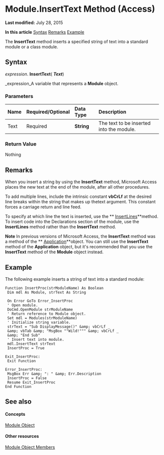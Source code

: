 
# Module.InsertText Method (Access)

 **Last modified:** July 28, 2015

 **In this article**
 [Syntax](#sectionSection0)
 [Remarks](#sectionSection1)
 [Example](#sectionSection2)


The  **InsertText** method inserts a specified string of text into a standard module or a class module.


## Syntax
<a name="sectionSection0"> </a>

 _expression_. **InsertText**( **_Text_**)

 _expression_A variable that represents a  **Module** object.


### Parameters



|**Name**|**Required/Optional**|**Data Type**|**Description**|
|:-----|:-----|:-----|:-----|
|Text|Required| **String**|The text to be inserted into the module.|

### Return Value

Nothing


## Remarks
<a name="sectionSection1"> </a>

When you insert a string by using the  **InsertText** method, Microsoft Access places the new text at the end of the module, after all other procedures.

To add multiple lines, include the intrinsic constant **vbCrLf** at the desired line breaks within the string that makes up thetext argument. This constant forces a carriage return and line feed.

To specify at which line the text is inserted, use the  ** [InsertLines](54ea5ce3-fb2a-e9c7-85ef-8861141f63ec.md)**method. To insert code into the Declarations section of the module, use the  **InsertLines** method rather than the **InsertText** method.




 **Note**  In previous versions of Microsoft Access, the  **InsertText** method was a method of the ** [Application](aefb0713-97e6-e2c7-e530-8fd2e1316a55.md)**object. You can still use the  **InsertText** method of the **Application** object, but it's recommended that you use the **InsertText** method of the **Module** object instead.


## Example
<a name="sectionSection2"> </a>

The following example inserts a string of text into a standard module:


```
Function InsertProc(strModuleName) As Boolean 
 Dim mdl As Module, strText As String 
 
 On Error GoTo Error_InsertProc 
 ' Open module. 
 DoCmd.OpenModule strModuleName 
 ' Return reference to Module object. 
 Set mdl = Modules(strModuleName) 
 ' Initialize string variable. 
 strText = "Sub DisplayMessage()" &amp; vbCrLf _ 
 &amp; vbTab &amp; "MsgBox ""Wild!""" &amp; vbCrLf _ 
 &amp; "End Sub" 
 ' Insert text into module. 
 mdl.InsertText strText 
 InsertProc = True 
 
Exit_InsertProc: 
 Exit Function 
 
Error_InsertProc: 
 MsgBox Err &amp; ": " &amp; Err.Description 
 InsertProc = False 
 Resume Exit_InsertProc 
End Function
```


## See also
<a name="sectionSection2"> </a>


#### Concepts


 [Module Object](e04272fa-9c29-2567-bd15-1cea38906894.md)
#### Other resources


 [Module Object Members](c2e71012-645e-b818-1247-9775f221619e.md)
